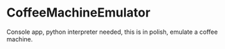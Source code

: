 # CoffeeMachineEmulator
Console app, python interpreter needed, this is in polish, emulate a coffee machine. 
